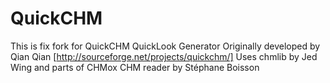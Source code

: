 QuickCHM
========

This is fix fork for QuickCHM QuickLook Generator 
Originally developed by Qian Qian [http://sourceforge.net/projects/quickchm/]
Uses chmlib by Jed Wing and parts of CHMox CHM reader by Stéphane Boisson
